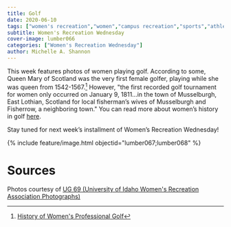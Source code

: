```yaml
---
title: Golf
date: 2020-06-10
tags: ["women's recreation","women","campus recreation","sports","athletes","golf"]
subtitle: Women's Recreation Wednesday
cover-image: lumber066
categories: ["Women's Recreation Wednesday"]
author: Michelle A. Shannon
---
```


This week features photos of women playing golf. According
to some, Queen Mary of Scotland was the very first female golfer, playing while
she was queen from 1542-1567.[^1] However, "the first recorded golf tournament for women only occurred on January
9, 1811…in the town of Musselburgh, East Lothian, Scotland for local
fisherman’s wives of Musselburgh and Fisherrow, a neighboring town." You can
read more about women’s history in golf [here](https://golfcollege.edu/history-womens-professional-golf/).

Stay tuned for next week’s installment of Women’s
Recreation Wednesday!

{% include feature/image.html objectid="lumber067;lumber068" %}

# Sources

Photos courtesy of [UG 69 (University of Idaho Women's Recreation Association Photographs)](http://archiveswest.orbiscascade.org/ark:/80444/xv152953/op=fstyle.aspx?t=k&amp;q=)

[^1]: [History of Women's Professional Golf](https://golfcollege.edu/history-womens-professional-golf/)
